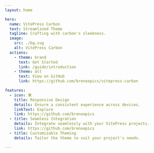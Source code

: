 ```yaml
---
layout: home

hero:
  name: VitePress Carbon
  text: Streamlined Theme
  tagline: Crafting with carbon's sleekness.
  image:
    src: ./bg.svg
    alt: VitePress Carbon
  actions:
    - theme: brand
      text: Get Started
      link: /guide/introduction
    - theme: alt
      text: View on GitHub
      link: https://github.com/brenoepics/vitepress-carbon

features:
  - icon: 🛠️
    title: Responsive Design
    details: Ensure a consistent experience across devices.
    linkText: Explore
    link: https://github.com/brenoepics
  - title: Seamless Integration
    details: Integrate seamlessly with your VitePress projects.
    link: https://github.com/brenoepics
  - title: Customizable Theming
    details: Tailor the theme to suit your project's needs.

---
```


